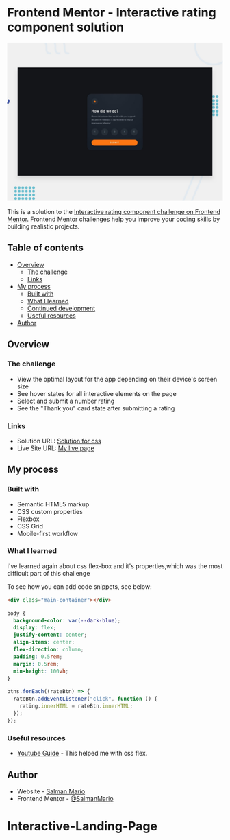 # Frontend Mentor - Interactive rating component solution

![Design preview for the Interactive rating component coding challenge](./design/desktop-preview.jpg)

This is a solution to the [Interactive rating component challenge on Frontend Mentor](https://www.frontendmentor.io/challenges/interactive-rating-component-koxpeBUmI). Frontend Mentor challenges help you improve your coding skills by building realistic projects.

## Table of contents

- [Overview](#overview)
  - [The challenge](#the-challenge)
  - [Links](#links)
- [My process](#my-process)
  - [Built with](#built-with)
  - [What I learned](#what-i-learned)
  - [Continued development](#continued-development)
  - [Useful resources](#useful-resources)
- [Author](#author)

## Overview

### The challenge

- View the optimal layout for the app depending on their device's screen size
- See hover states for all interactive elements on the page
- Select and submit a number rating
- See the "Thank you" card state after submitting a rating

### Links

- Solution URL: [Solution for css](https://www.youtube.com/watch?v=cQnUopEeZgw&t=0ss&ab_channel=TsbSankara)
- Live Site URL: [My live page](https://salmanmario.github.io/Interactive-Landing-Page/)

## My process

### Built with

- Semantic HTML5 markup
- CSS custom properties
- Flexbox
- CSS Grid
- Mobile-first workflow

### What I learned

I've learned again about css flex-box and it's properties,which was the most difficult part of this challenge

To see how you can add code snippets, see below:

```html
<div class="main-container"></div>
```

```css
body {
  background-color: var(--dark-blue);
  display: flex;
  justify-content: center;
  align-items: center;
  flex-direction: column;
  padding: 0.5rem;
  margin: 0.5rem;
  min-height: 100vh;
}
```

```js
btns.forEach((rateBtn) => {
  rateBtn.addEventListener("click", function () {
    rating.innerHTML = rateBtn.innerHTML;
  });
});
```

### Useful resources

- [Youtube Guide](https://www.youtube.com/watch?v=cQnUopEeZgw&t=0ss&ab_channel=TsbSankara) - This helped me with css flex.

## Author

- Website - [Salman Mario](https://salmanmario.github.io/Interactive-Landing-Page/)
- Frontend Mentor - [@SalmanMario](https://www.frontendmentor.io/profile/SalmanMario)

# Interactive-Landing-Page
